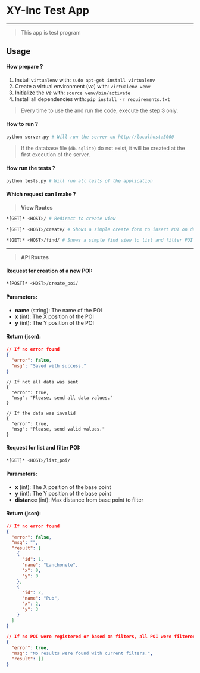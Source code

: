 # XY-Inc Test App
---
> This app is test program

## Usage

#### How prepare ?

1. Install `virtualenv` with: `sudo apt-get install virtualenv`
2. Create a virtual environment (_ve_) with: `virtualenv venv`
3. Initialize the _ve_ with: `source venv/bin/activate`
4. Install all dependencies with: `pip install -r requirements.txt`

> Every time to use the and run the code, execute the step **3** only.

#### How to run ?

```bash
python server.py # Will run the server on http://localhost:5000
```

> If the database file (`db.sqlite`) do not exist, it will be created at the first execution of the server.

#### How run the tests ?

```bash
python tests.py # Will run all tests of the application
```

#### Which request can I make ?

> **View Routes**

```bash
*[GET]* <HOST>/ # Redirect to create view
```

```bash
*[GET]* <HOST>/create/ # Shows a simple create form to insert POI on database
```

```bash
*[GET]* <HOST>/find/ # Shows a simple find view to list and filter POI
```

---
> **API Routes**

#### Request for creation of a new POI:

```bash
*[POST]* <HOST>/create_poi/
```

#### Parameters:
- **name** (string): The name of the POI
- **x** (int): The X position of the POI
- **y** (int): The Y position of the POI

#### Return (json):

```json
// If no error found
{
  "error": false,
  "msg": "Saved with success."
}
```
```
// If not all data was sent
{
  "error": true,
  "msg": "Please, send all data values."
}
```
```
// If the data was invalid
{
  "error": true,
  "msg": "Please, send valid values."
}
```

#### Request for list and filter POI:

```bash
*[GET]* <HOST>/list_poi/
```

#### Parameters:
- **x** (int): The X position of the base point
- **y** (int): The Y position of the base point
- **distance** (int): Max distance from base point to filter

#### Return (json):

```json
// If no error found
{
  "error": false,
  "msg": "",
  "result": [
    {
      "id": 1,
      "name": "Lanchonete",
      "x": 0,
      "y": 0
    },
    {
      "id": 2,
      "name": "Pub",
      "x": 2,
      "y": 3
    }
  ]
}
```
```json
// If no POI were registered or based on filters, all POI were filtered
{
  "error": true,
  "msg": "No results were found with current filters.",
  "result": []
}
```
